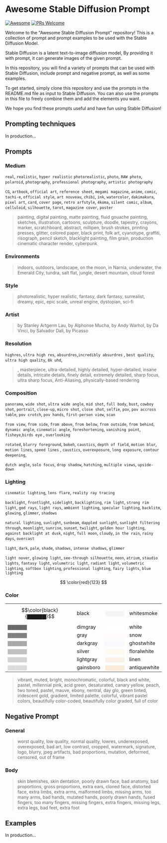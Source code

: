 # Awesome Stable Diffusion Prompt

[![Awesome](https://awesome.re/badge.svg)](https://awesome.re) [![PRs Welcome](https://img.shields.io/badge/PRs-welcome-brightgreen.svg?style=flat-square)](https://makeapullrequest.com) 

Welcome to the "Awesome Stable Diffusion Prompt" repository! This is a collection of prompt and prompt examples to be used with the Stable Diffusion Model.

Stable Diffusion is a latent text-to-image diffusion model, By providing it with prompt, it can generate images of the given prompt.

In this repository, you will find a variety of prompts that can be used with Stable Diffusion, include prompt and negative prompt, as well as some examples.

To get started, simply clone this repository and use the prompts in the README.md file as input to Stable Diffusion. You can also use the prompts in this file to freely combine them and add the elements you want.

We hope you find these prompts useful and have fun using Stable Diffusion!



## Prompting techniques

In production...



## Prompts

### Medium

`real`, `realistic`, `hyper realistic` `photorealistic`, `photo`, `RAW photo`, `polaroid`, `photography`, `professional photography`, `artistic photography`

`CG`, `artbook`, `official art`, `reference sheet`, `megami magazine`, `anime`, `comic`, `tachi-e`, `official style`, `art nouveau`, `chibi`, `ink`, `watercolor`, `dakimakura`, `pixel art`, `card`, `cover page`, `retro arfstyle`, `4koma`, `silent comic`, `album`, `celluloid`, `silhouette`, `tarot`, `magazine cover`, `poster`

> painting, digital painting, matte painting, fluid gouache painting, sketches, illustration, cartoons, sculpture, doodle, tapestry, crayons, marker, scratchboard, abstract, millipen, brush strokes, printing presses, glitter, colored paper, black print, folk art, cyanotype, graffiti, risograph, pencil sketch, blacklight painting, film grain, production cinematic character render, cyberpunk



### Environments

> indoors, outdoors, landscape, on the moon, in Narnia, underwater, the Emerald City, tundra, salt flat, jungle, desert mountain, cloud forest



### Style

> photorealistic, hyper realistic, fantasy, dark fantasy, surrealist, dreamy, epic, epic scale, unreal engine, dystopian, sci-fi



### Artist 

> by Stanley Artgerm Lau, by Alphonse Mucha, by Andy Warhol, by Da Vinci, by Salvador Dali, by Picasso



### Resolution

`highres`, `ultra high res`, `absurdres`,`incredibly absurdres` ,  `best quality`, `ultra high quality`, `8k uhd`, 

> , masterpiece,  ultra-detailed, highly detailed, hyper-detailed, insane details, intricate details, finely detail, extremely detailed, sharp focus, ultra sharp focus, Anti-Aliasing, physically-based rendering



### Composition

`panorama`, `wide shot`, `ultra wide angle`, `mid shot`, `full body`, `bust`, `cowboy shot`, `portrait`, `close-up`, `micro shot`, `close shot`, `selfie`, `pov`, `pov accross table`, `pov crotch`, `pov hands`, `first-person view`, `scan`

`from view`, `from side`, `from above`, `from below`, `from outside`, `from behind`, `dynamic angle`, `cinematic angle`, `foreshortening`, `vanishing point`, `fisheye`,`birds eye` , `overlooking`

`rotated`, `blurry foreground`, `bokeh`, `caustics`, `depth of field`, `motion blur`, `motion lines`, `speed lines` , `caustics`, `overexposure`, `long exposure`, `contour deepening`,

`dutch angle`, `solo focus`, `drop shadow`,  `hatching`, `multiple views`, `upside-down`



### Lighting

`cinematic lighting`, `lens flare`, `reality ray tracing`

`backlight`, `frontlight`, `sidelight`, `backlighting`, `rim light`, `strong rim light`, `god rays`, `light rays`, `ambient lighting`, `specular lighting`, `backlitm`, `glowing`, `glimmer`, `shadows`

`natural lighting`, `sunlight`, `sunbeam`, `dappled sunlight`, `sunlight filtering through`, `moonlight`, `sunrise`, `sunset`, `twilight`, `golden hour lighting`, `against backlight at dusk`, `night`, `full moon`, `cloudy`, `in the rain`, `rainy days`, `overcast`

`light`, `dark`, `pale`, `shade`, `shadows`, `intense shadows`, `glimmer`

`light nover`, `glowing light`, `see-through silhouette`, `neon`, `atrium`, `staudio lights`, `fantasy light`, `volumetric light`, `radiant light`, `volumetric lighting`, `softbox lighting`, `professional lighting`, `fairy lights`, `blue lighting`

$$
\color{red}{123}
$$


### Color

|                                      |           |                                         |              |
| ------------------------------------ | --------- | --------------------------------------- | ------------ |
| $$\color{black}{▇▇▇▇▇}$$             | black     | <font color="whitesmoke">▇▇▇▇▇</font>   | whitesmoke   |
| <font color="dimgray">▇▇▇▇▇</font>   | dimgray   | <font color="white">▇▇▇▇▇</font>        | white        |
| <font color="gray">▇▇▇▇▇</font>      | gray      | <font color="snow">▇▇▇▇▇</font>         | snow         |
| <font color="darkgray">▇▇▇▇▇</font>  | darkgray  | <font color="ghostwhite">▇▇▇▇▇</font>   | ghostwhite   |
| <font color="silver">▇▇▇▇▇</font>    | silver    | <font color="floralwhite">▇▇▇▇▇</font>  | floralwhite  |
| <font color="lightgray">▇▇▇▇▇</font> | lightgray | <font color="linen">▇▇▇▇▇</font>        | linen        |
| <font color="gainsboro">▇▇▇▇▇</font> | gainsboro | <font color="antiquewhite">▇▇▇▇▇</font> | antiquewhite |



> vibrant, muted, bright, monochromatic, colorful, black and white, pastel, millennial pink, acid green, desaturated, canary yellow, peach, two toned, pastel, mauve, ebony, nentral, day glo, green tinted, iridescent gold, gradient, limited palette, colorful, vibrant pastel colors, beautifully color-coded, beautifully color graded, full of color



## Negative Prompt

### General

> worst quality, low quality, normal quality, lowres, underexposed, overexposed, bad art, low contrast, cropped, watermark, signature, logo, blurry, jpeg artifacts, bad proportions, mutation, deformed, censored, out of frame



### Body

> skin blemishes, skin dentation, poorly drawn face, bad anatomy, bad proportions,  gross proportions, extra ears, cloned face, distorted face, extra limbs, extra arms, malformed limbs, missing arms, too many arms, bad hands, mutated hands, poorly drawn hands, fused fingers, too many fingers, missing fingers, extra fingers, missing legs, extra legs, bad feet, extra foot



## Examples

In production...





